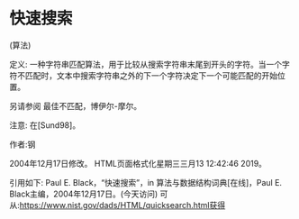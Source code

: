 # 快速搜索


(算法)



定义:
一种字符串匹配算法，用于比较从搜索字符串末尾到开头的字符。当一个字符不匹配时，文本中搜索字符串之外的下一个字符决定下一个可能匹配的开始位置。



另请参阅
最佳不匹配，博伊尔-摩尔。



注意:
在[Sund98]。


作者:钢







2004年12月17日修改。
HTML页面格式化星期三三月13 12:42:46 2019。



引用如下:
Paul E. Black，“快速搜索”，in
算法与数据结构词典[在线]，Paul E. Black主编，2004年12月17日。(今天访问)
可从:https://www.nist.gov/dads/HTML/quicksearch.html获得